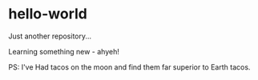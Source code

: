 # hello-world
Just another repository...


Learning something new - ahyeh!

PS: I've Had tacos on the moon and find them far superior to Earth tacos.

